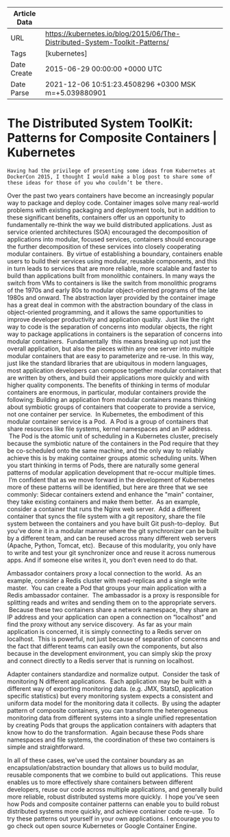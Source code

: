 |             Article Data             ||
| ----------------- | ----------------- |
| URL               | https://kubernetes.io/blog/2015/06/The-Distributed-System-Toolkit-Patterns/        |
| Tags              | [kubernetes]       |
| Date Create       | 2015-06-29 00:00:00 &#43;0000 UTC |
| Date Parse        | 2021-12-06 10:51:23.4508296 &#43;0300 MSK m=&#43;5.039880901  |

#  The Distributed System ToolKit: Patterns for Composite Containers  | Kubernetes

	
	
	
	
	Having had the privilege of presenting some ideas from Kubernetes at DockerCon 2015, I thought I would make a blog post to share some of these ideas for those of you who couldn’t be there.
Over the past two years containers have become an increasingly popular way to package and deploy code. Container images solve many real-world problems with existing packaging and deployment tools, but in addition to these significant benefits, containers offer us an opportunity to fundamentally re-think the way we build distributed applications. Just as service oriented architectures (SOA) encouraged the decomposition of applications into modular, focused services, containers should encourage the further decomposition of these services into closely cooperating modular containers.  By virtue of establishing a boundary, containers enable users to build their services using modular, reusable components, and this in turn leads to services that are more reliable, more scalable and faster to build than applications built from monolithic containers.
In many ways the switch from VMs to containers is like the switch from monolithic programs of the 1970s and early 80s to modular object-oriented programs of the late 1980s and onward. The abstraction layer provided by the container image has a great deal in common with the abstraction boundary of the class in object-oriented programming, and it allows the same opportunities to improve developer productivity and application quality.  Just like the right way to code is the separation of concerns into modular objects, the right way to package applications in containers is the separation of concerns into modular containers.  Fundamentally  this means breaking up not just the overall application, but also the pieces within any one server into multiple modular containers that are easy to parameterize and re-use. In this way, just like the standard libraries that are ubiquitous in modern languages, most application developers can compose together modular containers that are written by others, and build their applications more quickly and with higher quality components.
The benefits of thinking in terms of modular containers are enormous, in particular, modular containers provide the following:
Building an application from modular containers means thinking about symbiotic groups of containers that cooperate to provide a service, not one container per service.  In Kubernetes, the embodiment of this modular container service is a Pod.  A Pod is a group of containers that share resources like file systems, kernel namespaces and an IP address.  The Pod is the atomic unit of scheduling in a Kubernetes cluster, precisely because the symbiotic nature of the containers in the Pod require that they be co-scheduled onto the same machine, and the only way to reliably achieve this is by making container groups atomic scheduling units.
When you start thinking in terms of Pods, there are naturally some general patterns of modular application development that re-occur multiple times.  I’m confident that as we move forward in the development of Kubernetes more of these patterns will be identified, but here are three that we see commonly:
Sidecar containers extend and enhance the &#34;main&#34; container, they take existing containers and make them better.  As an example, consider a container that runs the Nginx web server.  Add a different container that syncs the file system with a git repository, share the file system between the containers and you have built Git push-to-deploy.  But you’ve done it in a modular manner where the git synchronizer can be built by a different team, and can be reused across many different web servers (Apache, Python, Tomcat, etc).  Because of this modularity, you only have to write and test your git synchronizer once and reuse it across numerous apps. And if someone else writes it, you don’t even need to do that.

Ambassador containers proxy a local connection to the world.  As an example, consider a Redis cluster with read-replicas and a single write master.  You can create a Pod that groups your main application with a Redis ambassador container.  The ambassador is a proxy is responsible for splitting reads and writes and sending them on to the appropriate servers.  Because these two containers share a network namespace, they share an IP address and your application can open a connection on “localhost” and find the proxy without any service discovery.  As far as your main application is concerned, it is simply connecting to a Redis server on localhost.  This is powerful, not just because of separation of concerns and the fact that different teams can easily own the components, but also because in the development environment, you can simply skip the proxy and connect directly to a Redis server that is running on localhost.

Adapter containers standardize and normalize output.  Consider the task of monitoring N different applications.  Each application may be built with a different way of exporting monitoring data. (e.g. JMX, StatsD, application specific statistics) but every monitoring system expects a consistent and uniform data model for the monitoring data it collects.  By using the adapter pattern of composite containers, you can transform the heterogeneous monitoring data from different systems into a single unified representation by creating Pods that groups the application containers with adapters that know how to do the transformation.  Again because these Pods share namespaces and file systems, the coordination of these two containers is simple and straightforward.

In all of these cases, we&#39;ve used the container boundary as an encapsulation/abstraction boundary that allows us to build modular, reusable components that we combine to build out applications.  This reuse enables us to more effectively share containers between different developers, reuse our code across multiple applications, and generally build more reliable, robust distributed systems more quickly.  I hope you’ve seen how Pods and composite container patterns can enable you to build robust distributed systems more quickly, and achieve container code re-use.  To try these patterns out yourself in your own applications. I encourage you to go check out open source Kubernetes or Google Container Engine.


	

	


